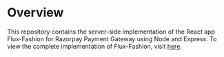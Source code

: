 # Overview
This repository contains the server-side implementation of the React app Flux-Fashion for Razorpay Payment Gateway using Node and Express. To view the complete implementation of Flux-Fashion, visit [here](https://github.com/abhirupr123/flux-fashion).
